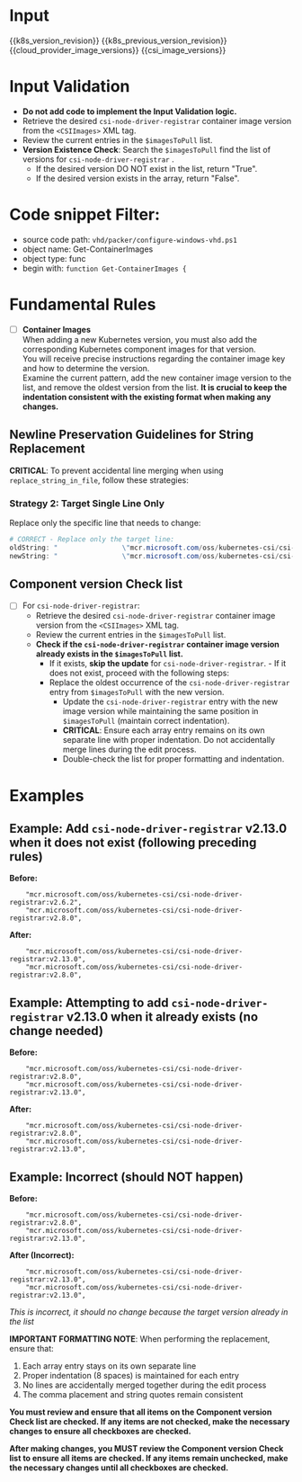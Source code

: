 
# Input 
<KubernetesVersion>{{k8s_version_revision}}</KubernetesVersion>
<KubernetesPreviousVersion>{{k8s_previous_version_revision}}</KubernetesPreviousVersion>
<AzureCloudManagerImages>{{cloud_provider_image_versions}}</AzureCloudManagerImages>
<CSIImages>{{csi_image_versions}}</CSIImages>

# Input Validation
  - **Do not add code to implement the Input Validation logic.**
  - Retrieve the desired `csi-node-driver-registrar` container image version from the `<CSIImages>` XML tag.
  - Review the current entries in the `$imagesToPull` list.
  - **Version Existence Check**: Search the `$imagesToPull` find the list of versions for `csi-node-driver-registrar` . 
    - If the desired version DO NOT exist in the list, return "True".
    - If the desired version exists in the array, return "False". 

# Code snippet Filter:
  - source code path: `vhd/packer/configure-windows-vhd.ps1`
  - object name: Get-ContainerImages
  - object type: func
  - begin with: `function Get-ContainerImages {`

# Fundamental Rules

- [ ] **Container Images**  
      When adding a new Kubernetes version, you must also add the corresponding Kubernetes component images for that version.  
      You will receive precise instructions regarding the container image key and how to determine the version.  
      Examine the current pattern, add the new container image version to the list, and remove the oldest version from the list.
      **It is crucial to keep the indentation consistent with the existing format when making any changes.**

## Newline Preservation Guidelines for String Replacement

**CRITICAL**: To prevent accidental line merging when using `replace_string_in_file`, follow these strategies:

### Strategy 2: Target Single Line Only
Replace only the specific line that needs to change:

```powershell
# CORRECT - Replace only the target line:
oldString: "                \"mcr.microsoft.com/oss/kubernetes-csi/csi-node-driver-registrar:v2.6.2\","
newString: "                \"mcr.microsoft.com/oss/kubernetes-csi/csi-node-driver-registrar:v2.13.0\","
```

## Component version Check list

- [ ] For `csi-node-driver-registrar`:
  - Retrieve the desired  `csi-node-driver-registrar` container image version from the `<CSIImages>` XML tag.
  - Review the current entries in the `$imagesToPull` list.
  - **Check if the `csi-node-driver-registrar` container image version already exists in the `$imagesToPull` list.**
    - If it exists, **skip the update** for `csi-node-driver-registrar`.    - If it does not exist, proceed with the following steps:      
    - Replace the oldest occurrence of the `csi-node-driver-registrar` entry from `$imagesToPull` with the new version.
      - Update the `csi-node-driver-registrar` entry with the new image version while maintaining the same position in `$imagesToPull` (maintain correct indentation).
      - **CRITICAL**: Ensure each array entry remains on its own separate line with proper indentation. Do not accidentally merge lines during the edit process.
      - Double-check the list for proper formatting and indentation.

# Examples
## **Example: Add `csi-node-driver-registrar` v2.13.0 when it does not exist (following preceding rules)**

**Before:**

        "mcr.microsoft.com/oss/kubernetes-csi/csi-node-driver-registrar:v2.6.2",
        "mcr.microsoft.com/oss/kubernetes-csi/csi-node-driver-registrar:v2.8.0",
        
**After:**

        "mcr.microsoft.com/oss/kubernetes-csi/csi-node-driver-registrar:v2.13.0",
        "mcr.microsoft.com/oss/kubernetes-csi/csi-node-driver-registrar:v2.8.0",

## **Example: Attempting to add `csi-node-driver-registrar` v2.13.0 when it already exists (no change needed)**

**Before:**

        "mcr.microsoft.com/oss/kubernetes-csi/csi-node-driver-registrar:v2.8.0",
        "mcr.microsoft.com/oss/kubernetes-csi/csi-node-driver-registrar:v2.13.0",
        
**After:**

        "mcr.microsoft.com/oss/kubernetes-csi/csi-node-driver-registrar:v2.8.0",
        "mcr.microsoft.com/oss/kubernetes-csi/csi-node-driver-registrar:v2.13.0",

## **Example: Incorrect (should NOT happen)**

**Before:**

        "mcr.microsoft.com/oss/kubernetes-csi/csi-node-driver-registrar:v2.8.0",
        "mcr.microsoft.com/oss/kubernetes-csi/csi-node-driver-registrar:v2.13.0",
        
**After (Incorrect):**

        "mcr.microsoft.com/oss/kubernetes-csi/csi-node-driver-registrar:v2.13.0",
        "mcr.microsoft.com/oss/kubernetes-csi/csi-node-driver-registrar:v2.13.0",
        
*This is incorrect, it should no change because the target version already in the list*

**IMPORTANT FORMATTING NOTE**: When performing the replacement, ensure that:
1. Each array entry stays on its own separate line
2. Proper indentation (8 spaces) is maintained for each entry
3. No lines are accidentally merged together during the edit process
4. The comma placement and string quotes remain consistent

**You must review and ensure that all items on the **Component version Check list** are checked. If any items are not checked, make the necessary changes to ensure all checkboxes are checked.**


**After making changes, you MUST review the **Component version Check list** to ensure all items are checked. If any items remain unchecked, make the necessary changes until all checkboxes are checked.**

